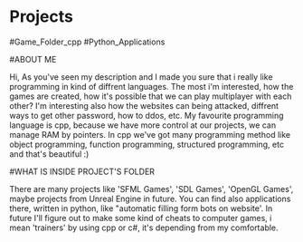 # Projects
#Game_Folder_cpp
#Python_Applications

#ABOUT ME

Hi, As you've seen my description and I made you sure that i really like programming in kind of diffrent languages.
The most i'm interested, how the games are created, how it's possible that we can play multiplayer with each other?
I'm interesting also how the websites can being attacked, diffrent ways to get other password, how to ddos, etc.
My favourite programming language is cpp, because we have more control at our projects, we can manage RAM by pointers.
In cpp we've got many programming method like object programming, function programming, structured programming, etc and that's beautiful :)

#WHAT IS INSIDE PROJECT'S FOLDER

There are many projects like 'SFML Games', 'SDL Games', 'OpenGL Games', maybe projects from Unreal Engine in future.
You can find also applications there, written in python, like "automatic filling form bots on website'.
In future I'll figure out to make some kind of cheats to computer games, i mean 'trainers' by using cpp or c#, it's depending from my comfortable.

